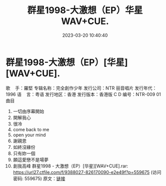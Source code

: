 ﻿---
title: 群星1998-大激想（EP）华星WAV+CUE.
date: 2023-03-20 10:40:40
categories: WAV车载音乐、镜像
tags: 华语中文
---
# 群星1998-大激想（EP）[华星][WAV+CUE].

歌    手：羅堅
专辑名称：完全創作少年
发行公司：NTR 丽音唱片
发行年代：1996
语    言：粤语
发行地区：香港
发行版本：香港版
C D 编号：NTR-009 01
曲目
1) 一切由序幕開始
2) 開解我心
3) 很冷
4) come back to me
5) open your mind
6) 謝親恩
7) 如終沒緣份
8) 只有妳一個
9) 願這愛戀不是場夢
10) 創我高峰
群星1998 - 大激想（EP）[华星][WAV+CUE].rar:
https://url27.ctfile.com/f/9388027-826170090-e2e49f?p=559675
(访问密码: 559675)
原文：[链接](https://blog.sina.com.cn/s/blog_1647c7e760103111z.html)